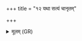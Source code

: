 +++
title = "१२ यथा सत्यं चानृतम्"

+++
<details><summary>मूलम् (GR)</summary>

यथा सत्यं चानृतं च (…) ॥
</details>